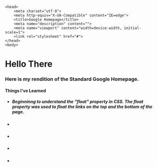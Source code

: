 <!DOCTYPE html>
    <head>
        <meta charset="utf-8">
        <meta http-equiv="X-UA-Compatible" content="IE=edge">
        <title>Google Homepage</title>
        <meta name="description" content="">
        <meta name="viewport" content="width=device-width, initial-scale=1">
        <link rel="stylesheet" href="#">
    </head>
    <body>
  <h1>Hello There</h1>
  <h3>Here is my rendition of the Standard Google Homepage.</h3>
  <h4>Things I've Learned</h4>
  <ul>
    <li><h5>Beginninng to understand the "float" property in CSS. The float property was used to float the links on the top and the bottom of the page.</h5></li>
    <li><h5> </h5></li>
    <li><h5> </h5></li>
    <li><h5> </h5></li>
    <li><h5> </h5></li>
  </ul>
    </body>
</html>
